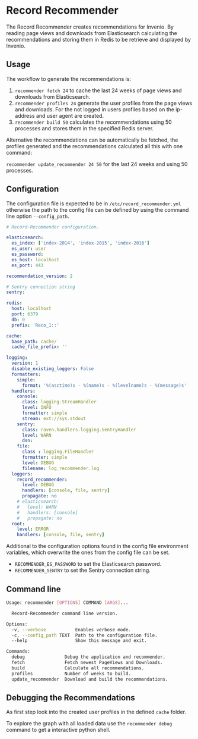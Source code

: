 Record Recommender
==================

The Record Recommender creates recommendations for Invenio.
By reading page views and downloads from Elasticsearch calculating the
recommendations and storing them in Redis to be retrieve and displayed
by Invenio.


Usage
-----

The workflow to generate the recommendations is:

1. `recommender fetch 24` to cache the last 24 weeks of page views and downloads
   from Elasticsearch.
2. `recommender profiles 24` generate the user profiles from the page views
   and downloads. For the not logged in users profiles based on the
   ip-address and user agent are created.
3. `recommender build 50` calculates the recommendations using 50 processes
   and stores them in the specified Redis server.

Alternative the recommendations can be automatically be fetched, the profiles
generated and the recommendations calculated all this with one command:

`recommender update_recommender 24 50` for the last 24 weeks and using
50 processes.



Configuration
-------------
The configuration file is expected to be in `/etc/record_recommender.yml`
otherwise the path to the config file can be defined by using the
command line option `--config_path`.

```yaml
# Record-Recommender configuration.

elasticsearch:
  es_index: ['index-2014', 'index-2015', 'index-2016']
  es_user: user
  es_password:
  es_host: localhost
  es_port: 443

recommendation_version: 2

# Sentry connection string
sentry:

redis:
  host: localhost
  port: 6379
  db: 0
  prefix: 'Reco_1::'

cache:
  base_path: cache/
  cache_file_prefix: ''

logging:
  version: 1
  disable_existing_loggers: False
  formatters:
    simple:
      format: '%(asctime)s - %(name)s - %(levelname)s - %(message)s'
  handlers:
    console:
      class: logging.StreamHandler
      level: INFO
      formatter: simple
      stream: ext://sys.stdout
    sentry:
      class: raven.handlers.logging.SentryHandler
      level: WARN
      dsn:
    file:
      class : logging.FileHandler
      formatter: simple
      level: DEBUG
      filename: log_recommender.log
  loggers:
    record_recommender:
      level: DEBUG
      handlers: [console, file, sentry]
      propagate: no
    # elasticsearch:
    #   level: WARN
    #   handlers: [console]
    #   propagate: no
  root:
    level: ERROR
    handlers: [console, file, sentry]
```

Additional to the configuration options found in the config file
environment variables, which overwrite the ones from the config file can be set.

 - `RECOMMENDER_ES_PASSWORD` to set the Elasticsearch password.
 - `RECOMMENDER_SENTRY` to set the Sentry connection string.




Command line
------------
```bash
Usage: recommender [OPTIONS] COMMAND [ARGS]...

  Record-Recommender command line version.

Options:
  -v, --verbose           Enables verbose mode.
  -c, --config_path TEXT  Path to the configuration file.
  --help                  Show this message and exit.

Commands:
  debug               Debug the application and recommender.
  fetch               Fetch newest PageViews and Downloads.
  build               Calculate all recommendations.
  profiles            Number of weeks to build.
  update_recommender  Download and build the recommendations.
```


Debugging the Recommendations
-----------------------------
As first step look into the created user profiles in the defined `cache` folder.

To explore the graph with all loaded data use the
`recommender debug` command to get a interactive python shell.


